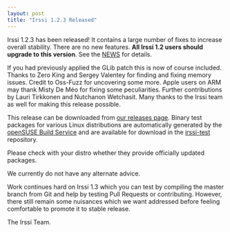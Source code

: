 ```yaml
---
layout: post
title: "Irssi 1.2.3 Released"
---
```


Irssi 1.2.3 has been released! It contains a large number of fixes to
increase overall stability. There are no new features. **All Irssi 1.2
users should upgrade to this version**. See the [NEWS](/NEWS/#v1-2-3)
for details.

If you had previously applied the GLib patch this is now of course
included. Thanks to Zero King and Sergey Valentey for finding and
fixing memory issues. Credit to Oss-Fuzz for uncovering some
more. Apple users on ARM may thank Misty De Méo for fixing some
peculiarities. Further contributions by Lauri Tirkkonen and Nutchanon
Wetchasit. Many thanks to the Irssi team as well for making this
release possible.

This release can be downloaded from [our releases page](/NEWS). Binary
test packages for various Linux distributions are automatically
generated by the [openSUSE Build Service](https://build.opensuse.org/)
and are available for download in the
[irssi-test](https://software.opensuse.org/download.html?project=home:ailin_nemui:irssi-test;package=irssi)
repository.

Please check with your distro whether they provide officially updated
packages.

We currently do not have any alternate advice.

Work continues hard on Irssi 1.3 which you can test by compiling the
master branch from Git and help by testing Pull Requests or
contributing. However, there still remain some nuisances which we want
addressed before feeling comfortable to promote it to stable release.

The Irssi Team.
